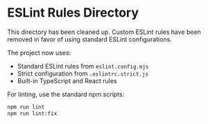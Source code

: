# ESLint Rules Directory

This directory has been cleaned up. Custom ESLint rules have been removed in favor of using standard ESLint configurations.

The project now uses:
- Standard ESLint rules from `eslint.config.mjs`
- Strict configuration from `.eslintrc.strict.js`
- Built-in TypeScript and React rules

For linting, use the standard npm scripts:
```bash
npm run lint
npm run lint:fix